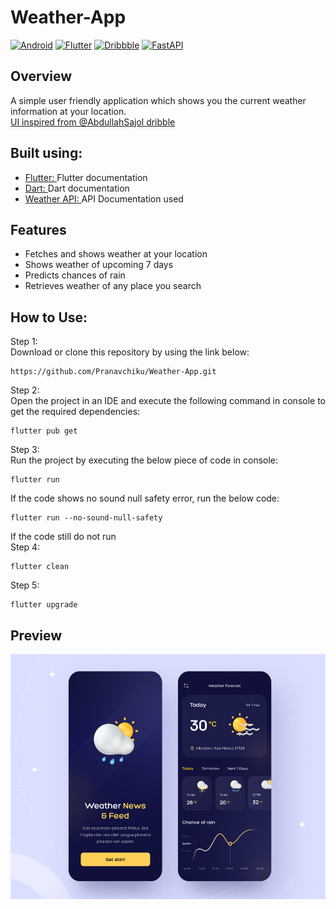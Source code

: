 # Weather-App
[![Android](https://img.shields.io/badge/Android-3DDC84?style=for-the-badge&logo=android&logoColor=white)]()
[![Flutter](https://img.shields.io/badge/Flutter-%2302569B.svg?style=for-the-badge&logo=Flutter&logoColor=white)](https://github.com/Pranavchiku/OCR_Application)
[![Dribbble](https://img.shields.io/badge/Dribbble-EA4C89?style=for-the-badge&logo=dribbble&logoColor=white)](https://dribbble.com/shots/16361858-Weather-Forecast-Mobile-application)
[![FastAPI](https://img.shields.io/badge/FastAPI-005571?style=for-the-badge&logo=fastapi)](https://www.weatherapi.com/docs/#)
## Overview
A simple user friendly application which shows you the current weather information at your location.\
[UI inspired from @AbdullahSajol dribble](https://dribbble.com/shots/16361858-Weather-Forecast-Mobile-application)
## Built using:
- [Flutter: ](https://flutter.dev/docs/get-started/codelab) Flutter documentation
- [Dart: ](https://dart.dev/) Dart documentation
- [Weather API: ](https://www.weatherapi.com/docs/#) API Documentation used
## Features
- Fetches and shows weather at your location
- Shows weather of upcoming 7 days
- Predicts chances of rain
- Retrieves weather of any place you search
## How to Use:
Step 1: \
Download or clone this repository by using the link below:
```
https://github.com/Pranavchiku/Weather-App.git
```
Step 2: \
Open the project in an IDE and execute the following command in console to get the required dependencies:
```
flutter pub get
```
Step 3: \
Run the project by executing the below piece of code in console:
```
flutter run
```
If the code shows no sound null safety error, run the below code:
```
flutter run --no-sound-null-safety
```
If the code still do not run \
Step 4: 
```
flutter clean
```
Step 5: 
```
flutter upgrade
```
## Preview
<p float="left">
<img src = "https://github.com/Pranavchiku/Weather-App/blob/main/images/app%20image.jpg" width="522" height="392">

</p>
